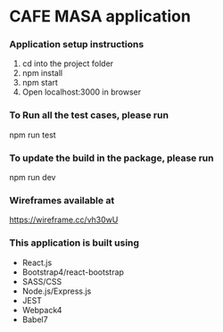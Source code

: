 # CAFE MASA application

### Application setup instructions
1. cd into the project folder
2. npm install
3. npm start
4. Open localhost:3000 in browser

### To Run all the test cases, please run
npm run test

### To update the build in the package, please run
npm run dev

### Wireframes available at 
https://wireframe.cc/vh30wU

### This application is built using
- React.js
- Bootstrap4/react-bootstrap
- SASS/CSS
- Node.js/Express.js
- JEST
- Webpack4
- Babel7
